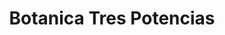 ---
title: "Botanica Tres Potencias"
url: /falls-church/botanica-tres-potencias/
shop: herbalist
---